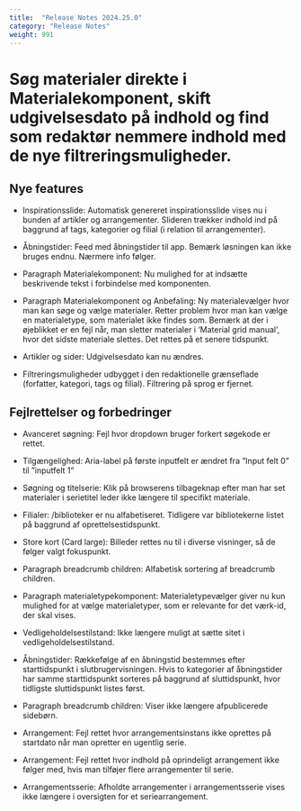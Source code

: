 ```yaml
---
title:  "Release Notes 2024.25.0"
category: "Release Notes"
weight: 991
---
```


# Søg materialer direkte i Materialekomponent, skift udgivelsesdato på indhold og find som redaktør nemmere indhold med de nye filtreringsmuligheder. 

## Nye features 

- Inspirationsslide: Automatisk genereret inspirationsslide vises nu i bunden af artikler og arrangementer. Slideren trækker indhold ind på baggrund af tags, kategorier og filial (i relation til arrangementer).   

- Åbningstider: Feed med åbningstider til app. Bemærk løsningen kan ikke bruges endnu. Nærmere info følger. 

- Paragraph Materialekomponent: Nu mulighed for at indsætte beskrivende tekst i forbindelse med komponenten. 

- Paragraph Materialekomponent og Anbefaling: Ny materialevælger hvor man kan søge og vælge materialer. Retter problem hvor man kan vælge en materialetype, som materialet ikke findes som. Bemærk at der i øjeblikket er en fejl når, man sletter materialer i ‘Material grid manual’, hvor det sidste materiale slettes. Det rettes på et senere tidspunkt.

- Artikler og sider: Udgivelsesdato kan nu ændres. 

- Filtreringsmuligheder udbygget i den redaktionelle grænseflade (forfatter, kategori, tags og filial). Filtrering på sprog er fjernet. 


## Fejlrettelser og forbedringer

- Avanceret søgning: Fejl hvor dropdown bruger forkert søgekode er rettet. 

- Tilgængelighed: Aria-label på første inputfelt er ændret fra ”Input felt 0” til ”inputfelt 1”

- Søgning og titelserie: Klik på browserens tilbageknap efter man har set materialer i serietitel leder ikke længere til specifikt materiale. 

- Filialer: /biblioteker er nu alfabetiseret. Tidligere var bibliotekerne listet på baggrund af oprettelsestidspunkt.  

- Store kort (Card large): Billeder rettes nu til i diverse visninger, så de følger valgt fokuspunkt. 

- Paragraph breadcrumb children: Alfabetisk sortering af breadcrumb children. 

- Paragraph materialetypekomponent: Materialetypevælger giver nu kun mulighed for at vælge materialetyper, som er relevante for det værk-id, der skal vises. 

- Vedligeholdelsestilstand: Ikke længere muligt at sætte sitet i vedligeholdelsestilstand. 

- Åbningstider: Rækkefølge af en åbningstid bestemmes efter starttidspunkt i slutbrugervisningen. Hvis to kategorier af åbningstider har samme starttidspunkt sorteres på baggrund af sluttidspunkt, hvor tidligste sluttidspunkt listes først.    

- Paragraph breadcrumb children: Viser ikke længere afpublicerede sidebørn. 

- Arrangement: Fejl rettet hvor arrangementsinstans ikke oprettes på startdato når man opretter en ugentlig serie. 

- Arrangement: Fejl rettet hvor indhold på oprindeligt arrangement ikke følger med, hvis man tilføjer flere arrangementer til serie.  

- Arrangementsserie: Afholdte arrangementer i arrangementsserie vises ikke længere i oversigten for et seriearrangement.  



